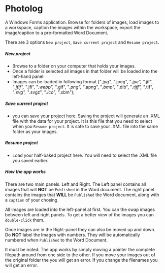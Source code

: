 # Photolog
A Windows Forms application. Browse for folders of images, load images to a workspace, caption the images within the workspace, export the image/caption to a pre-formatted Word Document.

There are 3 options `New project`, `Save current project` and `Resume project`.

##### New project
- Browse to a folder on your computer that holds your images. 
- Once a folder is selected all images in that folder will be loaded into the left-hand panel
- Images can be loaded in following format 
    {"*.jpg", "*.jpeg", "*.jpe", "*.jif", "*.jfif", "*.jfi", "*.webp", "*.gif", "*.png", "*.apng", "*.bmp", "*.dib", "*.tiff", "*.tif", "*.svg", "*.svgz", "*.ico", "*.xbm"};

##### Save current project
- you can save your project here. Saving the project will generate an .XML file with the data for your project. It is this file that you need to select when you `Resume project`. It is safe to save your .XML file into the same folder as your images.

##### Resume project
- Load your half-baked project here. You will need to select the .XML file you saved earlier.

##### How the app works
There are two main panels. Left and Right. The Left panel contains all images that will **NOT** be `Published` in the Word document. The right panel contains the images that **WILL** be `Published` the Word document, along with a `caption` of your chosing. 

All images are loaded into the left-panel at first. You can the swap images between left and right panels. To get a better view of the images you can `double-click` them.  

Once images are in the Right-panel they can also be moved up and down. Do **NOT** label the Images with numbers. They will be automatically numbered when `Published` to the Word Document.

It must be noted. The app works by simply moving a pointer the complete filepath around from one side to the other. If you move your images out of the original folder the you will get an error. If you change the filenames you will get an error.

